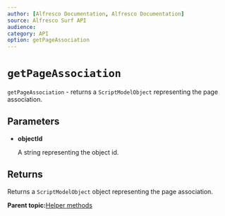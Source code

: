 ```yaml
---
author: [Alfresco Documentation, Alfresco Documentation]
source: Alfresco Surf API
audience: 
category: API
option: getPageAssociation
---
```


# `getPageAssociation`

`getPageAssociation` - returns a `ScriptModelObject` representing the page association.

## Parameters

-   **objectId**

    A string representing the object id.


## Returns

Returns a `ScriptModelObject` object representing the page association.

**Parent topic:**[Helper methods](../references/APISurf-ScriptSiteData-Helper-helper.md)

